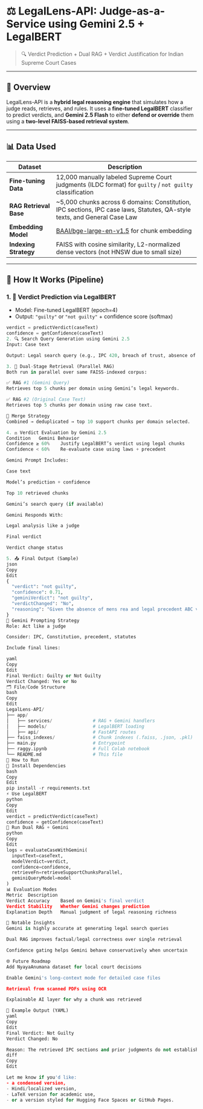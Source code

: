 # ⚖️ LegalLens-API: Judge-as-a-Service using Gemini 2.5 + LegalBERT

> 🔍 Verdict Prediction + Dual RAG + Verdict Justification for Indian Supreme Court Cases

---

## 🚀 Overview

LegalLens-API is a **hybrid legal reasoning engine** that simulates how a judge reads, retrieves, and rules. It uses a **fine-tuned LegalBERT** classifier to predict verdicts, and **Gemini 2.5 Flash** to either **defend or override** them using a **two-level FAISS-based retrieval system**.

---

## 📊 Data Used

| Dataset              | Description |
|----------------------|-------------|
| **Fine-tuning Data** | 12,000 manually labeled Supreme Court judgments (ILDC format) for `guilty` / `not guilty` classification |
| **RAG Retrieval Base** | ~5,000 chunks across 6 domains: Constitution, IPC sections, IPC case laws, Statutes, QA-style texts, and General Case Law |
| **Embedding Model** | [BAAI/bge-large-en-v1.5](https://huggingface.co/BAAI/bge-large-en-v1.5) for chunk embedding |
| **Indexing Strategy** | FAISS with cosine similarity, L2-normalized dense vectors (not HNSW due to small size) |

---

## 🧬 How It Works (Pipeline)

### 1. 🧠 Verdict Prediction via LegalBERT

- Model: Fine-tuned LegalBERT (epoch=4)
- Output: `"guilty"` or `"not guilty"` + confidence score (softmax)

```python
verdict = predictVerdict(caseText)
confidence = getConfidence(caseText)
2. 🔍 Search Query Generation using Gemini 2.5
Input: Case text

Output: Legal search query (e.g., IPC 420, breach of trust, absence of intent)

3. 🧭 Dual-Stage Retrieval (Parallel RAG)
Both run in parallel over same FAISS-indexed corpus:

✅ RAG #1 (Gemini Query)
Retrieves top 5 chunks per domain using Gemini’s legal keywords.

✅ RAG #2 (Original Case Text)
Retrieves top 5 chunks per domain using raw case text.

🔄 Merge Strategy
Combined → deduplicated → top 10 support chunks per domain selected.

4. ⚖️ Verdict Evaluation by Gemini 2.5
Condition	Gemini Behavior
Confidence ≥ 60%	Justify LegalBERT’s verdict using legal chunks
Confidence < 60%	Re-evaluate case using laws + precedent

Gemini Prompt Includes:

Case text

Model’s prediction + confidence

Top 10 retrieved chunks

Gemini’s search query (if available)

Gemini Responds With:

Legal analysis like a judge

Final verdict

Verdict change status

5. 📤 Final Output (Sample)
json
Copy
Edit
{
  "verdict": "not guilty",
  "confidence": 0.71,
  "geminiVerdict": "not guilty",
  "verdictChanged": "No",
  "reasoning": "Given the absence of mens rea and legal precedent ABC vs State..."
}
🧠 Gemini Prompting Strategy
Role: Act like a judge

Consider: IPC, Constitution, precedent, statutes

Include final lines:

yaml
Copy
Edit
Final Verdict: Guilty or Not Guilty  
Verdict Changed: Yes or No
🗂️ File/Code Structure
bash
Copy
Edit
LegalLens-API/
├── app/
│   ├── services/               # RAG + Gemini handlers
│   ├── models/                 # LegalBERT loading
│   ├── api/                    # FastAPI routes
├── faiss_indexes/              # Chunk indexes (.faiss, .json, .pkl)
├── main.py                     # Entrypoint
├── raggy.ipynb                 # Full Colab notebook
└── README.md                   # This file
🧪 How to Run
🔌 Install Dependencies
bash
Copy
Edit
pip install -r requirements.txt
⚡ Use LegalBERT
python
Copy
Edit
verdict = predictVerdict(caseText)
confidence = getConfidence(caseText)
🔎 Run Dual RAG + Gemini
python
Copy
Edit
logs = evaluateCaseWithGemini(
  inputText=caseText,
  modelVerdict=verdict,
  confidence=confidence,
  retrieveFn=retrieveSupportChunksParallel,
  geminiQueryModel=model
)
📊 Evaluation Modes
Metric	Description
Verdict Accuracy	Based on Gemini's final verdict
Verdict Stability	Whether Gemini changes prediction
Explanation Depth	Manual judgment of legal reasoning richness

📌 Notable Insights
Gemini is highly accurate at generating legal search queries

Dual RAG improves factual/legal correctness over single retrieval

Confidence gating helps Gemini behave conservatively when uncertain

🌐 Future Roadmap
Add NyayaAnumana dataset for local court decisions

Enable Gemini's long-context mode for detailed case files

Retrieval from scanned PDFs using OCR

Explainable AI layer for why a chunk was retrieved

🧾 Example Output (YAML)
yaml
Copy
Edit
Final Verdict: Not Guilty  
Verdict Changed: No

Reason: The retrieved IPC sections and prior judgments do not establish criminal intent conclusively.
diff
Copy
Edit

Let me know if you'd like:
- a condensed version,
- Hindi/localized version,
- LaTeX version for academic use,
- or a version styled for Hugging Face Spaces or GitHub Pages.
